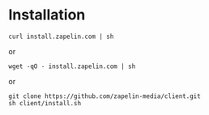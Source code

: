 # Installation 

	curl install.zapelin.com | sh
or

	wget -qO - install.zapelin.com | sh
		
or

	git clone https://github.com/zapelin-media/client.git
	sh client/install.sh
